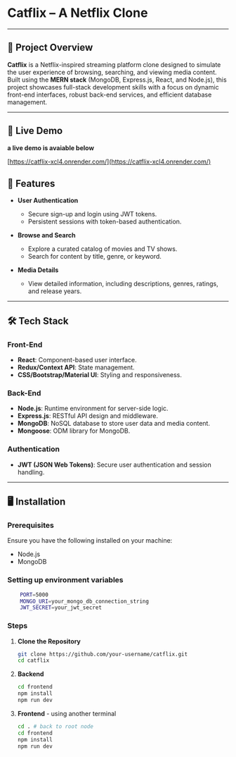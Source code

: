 # Catflix – A Netflix Clone

---

## 📖 Project Overview

**Catflix** is a Netflix-inspired streaming platform clone designed to simulate the user experience of browsing, searching, and viewing media content. Built using the **MERN stack** (MongoDB, Express.js, React, and Node.js), this project showcases full-stack development skills with a focus on dynamic front-end interfaces, robust back-end services, and efficient database management.

---

## 🚀 Live Demo

**a live demo is avaiable below**

[https://catflix-xcl4.onrender.com/](https://catflix-xcl4.onrender.com/)

## 🚀 Features

- **User Authentication**

  - Secure sign-up and login using JWT tokens.
  - Persistent sessions with token-based authentication.

- **Browse and Search**

  - Explore a curated catalog of movies and TV shows.
  - Search for content by title, genre, or keyword.

- **Media Details**
  - View detailed information, including descriptions, genres, ratings, and release years.

---

## 🛠️ Tech Stack

### Front-End

- **React**: Component-based user interface.
- **Redux/Context API**: State management.
- **CSS/Bootstrap/Material UI**: Styling and responsiveness.

### Back-End

- **Node.js**: Runtime environment for server-side logic.
- **Express.js**: RESTful API design and middleware.
- **MongoDB**: NoSQL database to store user data and media content.
- **Mongoose**: ODM library for MongoDB.

### Authentication

- **JWT (JSON Web Tokens)**: Secure user authentication and session handling.

---

## 🖥️ Installation

### Prerequisites

Ensure you have the following installed on your machine:

- Node.js
- MongoDB

### Setting up environment variables

```bash
    PORT=5000
    MONGO_URI=your_mongo_db_connection_string
    JWT_SECRET=your_jwt_secret
```

### Steps

1. **Clone the Repository**
   ```bash
   git clone https://github.com/your-username/catflix.git
   cd catflix
   ```
2. **Backend**
   ```bash
   cd frontend
   npm install
   npm run dev
   ```
3. **Frontend** - using another terminal
   ```bash
   cd . # back to root node
   cd frontend
   npm install
   npm run dev
   ```
